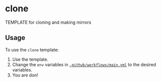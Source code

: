 # clone
TEMPLATE for cloning and making mirrors

## Usage
To use the `clone` template:

1. Use the template.
2. Change the `env` variables in [`.github/workflows/main.yml`](.github/workflows/main.yml) to the desired variables.
3. You are don!
